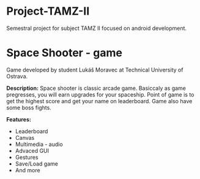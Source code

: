 # Project-TAMZ-II
 
Semestral project for subject TAMZ II focused on android development. 

# Space Shooter - game

Game developed by student Lukáš Moravec at Technical University of Ostrava.

**Description:** Space shooter is classic arcade game. Basiccaly as game pregresses, you will earn upgrades for your spaceship.
Point of game is to get the highest score and get your name on leaderboard. Game also have some boss fights.

**Features:**
- Leaderboard
- Canvas
- Multimedia - audio
- Advaced GUI
- Gestures
- Save/Load game
- And more

